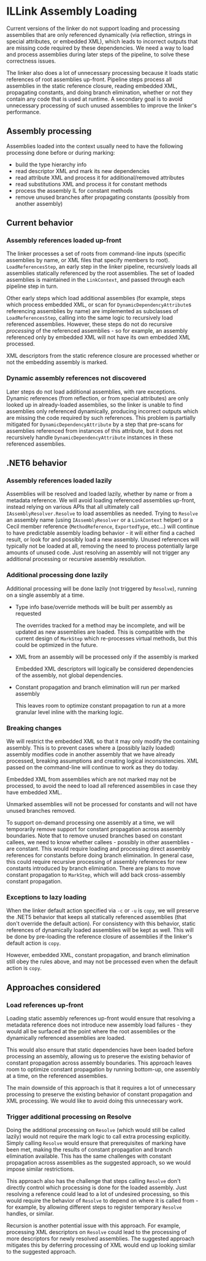 # ILLink Assembly Loading

Current versions of the linker do not support loading and processing assemblies that are only referenced dynamically (via reflection, strings in special attributes, or embedded XML), which leads to incorrect outputs that are missing code required by these dependencies. We need a way to load and process assemblies during later steps of the pipeline, to solve these correctness issues.

The linker also does a lot of unnecessary processing because it loads static references of root assemblies up-front. Pipeline steps process all assemblies in the static reference closure, reading embedded XML, propagating constants, and doing branch elimination, whether or not they contain any code that is used at runtime. A secondary goal is to avoid unnecessary processing of such unused assemblies to improve the linker's performance.

## Assembly processing

Assemblies loaded into the context usually need to have the following processing done before or during marking:
- build the type hierarchy info
- read descriptor XML and mark its new dependencies
- read attribute XML and process it for additional/removed attributes
- read substitutions XML and process it for constant methods
- process the assembly IL for constant methods
- remove unused branches after propagating constants (possibly from another assembly)

## Current behavior

### Assembly references loaded up-front

The linker processes a set of roots from command-line inputs (specific assemblies by name, or XML files that specify members to root). `LoadReferencesStep`, an early step in the linker pipeline, recursively loads all assemblies statically referenced by the root assemblies. The set of loaded assemblies is maintained in the `LinkContext`, and passed through each pipeline step in turn.

Other early steps which load additional assemblies (for example, steps which process embedded XML, or scan for `DynamicDependencyAttribute`s referencing assemblies by name) are implemented as subclasses of `LoadReferencesStep`, calling into the same logic to recursively load referenced assemblies. However, these steps do not do recursive _processing_ of the referenced assemblies - so for example, an assembly referenced only by embedded XML will not have its own embedded XML processed.

XML descriptors from the static reference closure are processed whether or not the embedding assembly is marked.

### Dynamic assembly references not discovered

Later steps do not load additional assemblies, with rare exceptions. Dynamic references (from reflection, or from special attributes) are only looked up in already-loaded assemblies, so the linker is unable to find assemblies only referenced dynamically, producing incorrect outputs which are missing the code required by such references. This problem is partially mitigated for `DynamicDependencyAttribute` by a step that pre-scans for assemblies referenced from instances of this attribute, but it does not recursively handle `DynamicDependencyAttribute` instances in these referenced assemblies.

## .NET6 behavior

### Assembly references loaded lazily

Assemblies will be resolved and loaded lazily, whether by name or from a metadata reference. We will avoid loading referenced assemblies up-front, instead relying on various APIs that all ultimately call `IAssemblyResolver.Resolve` to load assemblies as needed. Trying to `Resolve` an assembly name (using `IAssemblyResolver` or a `LinkContext` helper) or a Cecil member reference (`MethodReference`, `ExportedType`, etc...) will continue to have predictable assembly loading behavior - it will either find a cached result, or look for and possibly load a new assembly. Unused references will typically not be loaded at all, removing the need to process potentially large amounts of unused code. Just resolving an assembly will not trigger any additional processing or recursive assembly resolution.

### Additional processing done lazily

Additional processing will be done lazily (not triggered by `Resolve`), running on a single assembly at a time.

- Type info base/override methods will be built per assembly as requested

  The overrides tracked for a method may be incomplete, and will be updated as new assemblies are loaded. This is compatible with the current design of `MarkStep` which re-processes virtual methods, but this could be optimized in the future.

- XML from an assembly will be processed only if the assembly is marked

  Embedded XML descriptors will logically be considered dependencies of the assembly, not global dependencies.

- Constant propagation and branch elimination will run per marked assembly

  This leaves room to optimize constant propagation to run at a more granular level inline with the marking logic.

### Breaking changes

We will restrict the embedded XML so that it may only modify the containing assembly. This is to prevent cases where a (possibly lazily loaded) assembly modifies code in another assembly that we have already processed, breaking assumptions and creating logical inconsistencies. XML passed on the command-line will continue to work as they do today.

Embedded XML from assemblies which are not marked may not be processed, to avoid the need to load all referenced assemblies in case they have embedded XML.

Unmarked assemblies will not be processed for constants and will not have unused branches removed.

To support on-demand processing one assembly at a time, we will temporarily remove support for constant propagation across assembly boundaries. Note that to remove unused branches based on constant callees, we need to know whether callees - possibly in other assemblies - are constant. This would require loading and processing direct assembly references for constants before doing branch elimination. In general case, this could require recursive processing of assembly references for new constants introduced by branch elimination. There are plans to move constant propagation to `MarkStep`, which will add back cross-assembly constant propagation. 

### Exceptions to lazy loading

When the linker default action specified via `-c` or `-u` is `copy`, we will preserve the .NET5 behavior that keeps all statically referenced assemblies (that don't override the default action). For consistency with this behavior, static references of dynamically loaded assemblies will be kept as well. This will be done by pre-loading the reference closure of assemblies if the linker's default action is `copy`.

However, embedded XML, constant propagation, and branch elimination still obey the rules above, and may not be processed even when the default action is `copy`.

## Approaches considered

### Load references up-front

Loading static assembly references up-front would ensure that resolving a metadata reference does not introduce new assembly load failures - they would all be surfaced at the point where the root assemblies or the dynamically referenced assemblies are loaded.

This would also ensure that static dependencies have been loaded before processing an assembly, allowing us to preserve the existing behavior of constant propagation across assembly boundaries. This approach leaves room to optimize constant propagation by running bottom-up, one assembly at a time, on the referenced assemblies.

The main downside of this approach is that it requires a lot of unnecessary processing to preserve the existing behavior of constant propagation and XML processing. We would like to avoid doing this unnecessary work.

### Trigger additional processing on Resolve

Doing the additional processing on `Resolve` (which would still be called lazily) would not require the mark logic to call extra processing explicitly. Simply calling `Resolve` would ensure that prerequisites of marking have been met, making the results of constant propagation and branch elimination available. This has the same challenges with constant propagation across assemblies as the suggested approach, so we would impose similar restrictions.

This approach also has the challenge that steps calling `Resolve` don't directly control which processing is done for the loaded assembly. Just resolving a reference could lead to a lot of undesired processing, so this would require the behavior of `Resolve` to depend on where it is called from - for example, by allowing different steps to register temporary `Resolve` handles, or similar.

Recursion is another potential issue with this approach. For example, processing XML descriptors on `Resolve` could lead to the processing of more descriptors for newly resolved assemblies. The suggested approach mitigates this by deferring processing of XML would end up looking similar to the suggested approach.

